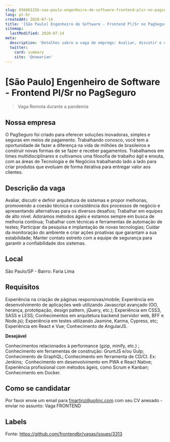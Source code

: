 ```yaml
---
slug: 656661256-sao-paulo-engenheiro-de-software-frontend-plsr-no-pagseguro
lang: pt-br
createdAt: 2020-07-14
title: '[São Paulo] Engenheiro de Software - Frontend Pl/Sr no PagSeguro  - Vaga de Emprego'
sitemap:
  lastModified: 2020-07-14
meta:
  description: 'Detalhes sobre a vaga de emprego: Avaliar, discutir e definir arquitetura de sistemas e propor melhorias, promovendo a coesão técnica e consistência dos processos de negócio e apresentando alternativas para os diversos desafios​; Trabalhar em equipes de alto nível. Adoramos métodos ágeis e estamos sempre em busca de melhoria contínua; Trabalhar com técnicas e ferramentas de automação de testes; Participar da pesquisa e implantação de novas tecnologias; Cuidar da monitoração do ambiente e criar ações proativas que garantam a sua estabilidade; Manter contato estreito com a equipe de segurança para garantir a confiabilidade dos sistemas.'
  twitter:
    card: summary
    site: '@nawarian'
---
```


# [São Paulo] Engenheiro de Software - Frontend Pl/Sr no PagSeguro 

<!-- 
==================================================
POR FAVOR, SÓ POSTE SE A VAGA FOR PARA FRONT-END!

Não faça distinção de gênero no título da vaga.

Use: "Front-End Developer" ao invés de 
"Desenvolvedor Front-End" \o/

Exemplo: `[São Paulo] Front-End Developer na NOME DA EMPRESA`
==================================================
-->

<!--
==================================================
Caso a vaga for remoto durante a pandemia deixar a linha abaixo
==================================================
-->
> Vaga Remota durante a pandemia

## Nossa empresa

O PagSeguro foi criado para oferecer soluções inovadoras, simples e seguras em meios de pagamento. Trabalhando conosco, você tem a oportunidade de fazer a diferença na vida de milhões de brasileiros e construir novas formas de se fazer e receber pagamentos.
Trabalhamos em times multidisciplinares e cultivamos uma filosofia de trabalho ágil e enxuta, com as áreas de Tecnologia e de Negócios trabalhando lado a lado para criar produtos que evoluam de forma iterativa para entregar valor aos clientes.

## Descrição da vaga

Avaliar, discutir e definir arquitetura de sistemas e propor melhorias, promovendo a coesão técnica e consistência dos processos de negócio e apresentando alternativas para os diversos desafios​;
Trabalhar em equipes de alto nível. Adoramos métodos ágeis e estamos sempre em busca de melhoria contínua;
Trabalhar com técnicas e ferramentas de automação de testes;
Participar da pesquisa e implantação de novas tecnologias;
Cuidar da monitoração do ambiente e criar ações proativas que garantam a sua estabilidade;
Manter contato estreito com a equipe de segurança para garantir a confiabilidade dos sistemas.

## Local

São Paulo/SP - Bairro: Faria Lima

## Requisitos

Experiência na criação de páginas responsivas/mobile;
Experiência em desenvolvimento de aplicações web utilizando Javascript avançado (OO, herança, prototipação, design pattern, jQuery, etc.);
Experiência em CSS3​, SASS e LESS;
Conhecimentos em arquitetura backend (servidor web, BFF e Node.js);
Experiência em testes utilizando Jasmine, Karma, Cypress, etc;
Experiência em React e Vue;
Conhecimento de AngularJS.

**Desejável**

Conhecimentos relacionados à performance (gzip, minify, etc.) ​;
Conhecimento em ferramentas de construção: GruntJS e/ou Gulp;
Conhecimento de GraphQL;
Conhecimento em ferramenta de CD/CI. Ex: Jenkins; ​
Conhecimento em desenvolvimento em PWA e React Native;
Experiência profissional com métodos ágeis, como Scrum e Kanban;
Conhecimento em Docker.

## Como se candidatar

Por favor envie um email para fmartinz@uolinc.com com seu CV anexado - enviar no assunto: Vaga FRONTEND


## Labels
<!-- retire os labels que não fazem sentido à vaga -->






Fonte: https://github.com/frontendbr/vagas/issues/3313